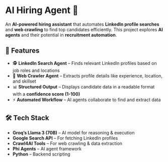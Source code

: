 # AI Hiring Agent 🤖  

An **AI-powered hiring assistant** that automates **LinkedIn profile searches** and **web crawling** to find top candidates efficiently. This project explores **AI agents** and their potential in **recruitment automation**.  

## 🚀 Features  
- 🕵️ **LinkedIn Search Agent** – Finds relevant LinkedIn profiles based on job roles and locations  
- 🔗 **Web Crawler Agent** – Extracts profile details like experience, location, and skillset  
- 📊 **Structured Output** – Displays candidate data in a readable format with a **confidence score (1-100)**  
- ⚡ **Automated Workflow** – AI agents collaborate to find and extract data  

## 🛠️ Tech Stack  
- **Groq’s Llama 3 (70B)** – AI model for reasoning & execution  
- **Google Search API** – For fetching LinkedIn profiles  
- **Crawl4AI Tools** – For web crawling & data extraction  
- **Phi Agents** – AI agent framework  
- **Python** – Backend scripting  

